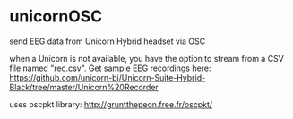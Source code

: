 # unicornOSC
send EEG data from Unicorn Hybrid headset via OSC

when a Unicorn is not available, you have the option to stream from a CSV file named "rec.csv". 
Get sample EEG recordings here: https://github.com/unicorn-bi/Unicorn-Suite-Hybrid-Black/tree/master/Unicorn%20Recorder

uses oscpkt library: http://gruntthepeon.free.fr/oscpkt/
